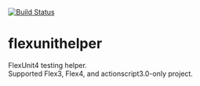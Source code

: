 [![Build Status](https://travis-ci.org/uzzu/flexunithelper.png?branch=master)](https://travis-ci.org/uzzu/flexunithelper)

flexunithelper
==============

FlexUnit4 testing helper.  
Supported Flex3, Flex4, and actionscript3.0-only project.

